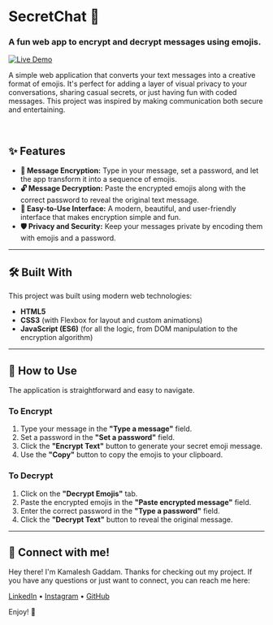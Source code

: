 # SecretChat 🔐

### A fun web app to encrypt and decrypt messages using emojis.

<!-- Badges pointing to your live site and license -->
[![Live Demo](https://img.shields.io/badge/Live-Demo-brightgreen?style=for-the-badge&logo=netlify)](https://secretchatkl.netlify.app/)

A simple web application that converts your text messages into a creative format of emojis. It's perfect for adding a layer of visual privacy to your conversations, sharing casual secrets, or just having fun with coded messages. This project was inspired by making communication both secure and entertaining.

<br>

<!-- 
  IMPORTANT: To add your screenshot:
  1. Take a screenshot of your app.
  2. Name it "screenshot.png" (or similar).
  3. Add the file to your project folder on GitHub.
  4. The image will then appear here automatically.
-->

## ✨ Features

*   **🔐 Message Encryption:** Type in your message, set a password, and let the app transform it into a sequence of emojis.
*   **🔓 Message Decryption:** Paste the encrypted emojis along with the correct password to reveal the original text message.
*   **🎨 Easy-to-Use Interface:** A modern, beautiful, and user-friendly interface that makes encryption simple and fun.
*   **🛡️ Privacy and Security:** Keep your messages private by encoding them with emojis and a password.

---

## 🛠️ Built With

This project was built using modern web technologies:

*   **HTML5**
*   **CSS3** (with Flexbox for layout and custom animations)
*   **JavaScript (ES6)** (for all the logic, from DOM manipulation to the encryption algorithm)

---

## 🚀 How to Use

The application is straightforward and easy to navigate.

### To Encrypt
1.  Type your message in the **"Type a message"** field.
2.  Set a password in the **"Set a password"** field.
3.  Click the **"Encrypt Text"** button to generate your secret emoji message.
4.  Use the **"Copy"** button to copy the emojis to your clipboard.

### To Decrypt
1.  Click on the **"Decrypt Emojis"** tab.
2.  Paste the encrypted emojis in the **"Paste encrypted message"** field.
3.  Enter the correct password in the **"Type a password"** field.
4.  Click the **"Decrypt Text"** button to reveal the original message.

---

## 👋 Connect with me!

Hey there! I'm Kamalesh Gaddam. Thanks for checking out my project. If you have any questions or just want to connect, you can reach me here:

<!-- Your social links -->
<p>
  <a href="https://www.linkedin.com/in/kamalesh-gaddam-b14714333/" target="_blank">LinkedIn</a> •
  <a href="https://www.instagram.com/kamalesh_2397/" target="_blank">Instagram</a> •
  <a href="https://github.com/kamalesh150" target="_blank">GitHub</a>
</p>

Enjoy! 🚀
